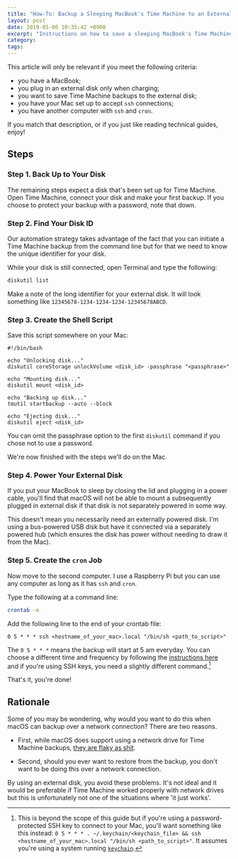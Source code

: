 ```yaml
---
title: "How-To: Backup a Sleeping MacBook's Time Machine to an External Disk"
layout: post
date: 2019-05-06 10:35:42 +0900
excerpt: "Instructions on how to save a sleeping MacBook's Time Machine backups to an external disk."
category: 
tags: 
---
```


This article will only be relevant if you meet the following criteria:

- you have a MacBook;
- you plug in an external disk only when charging;
- you want to save Time Machine backups to the external disk;
- you have your Mac set up to accept `ssh` connections;
- you have another computer with `ssh` and `cron`.

If you match that description, or if you just like reading technical guides, enjoy!

## Steps

### Step 1. Back Up to Your Disk

The remaining steps expect a disk that's been set up for Time Machine. Open Time Machine, connect your disk and make your first backup. If you choose to protect your backup with a password, note that down.

### Step 2. Find Your Disk ID

Our automation strategy takes advantage of the fact that you can initiate a Time Machine backup from the command line but for that we need to know the unique identifier for your disk.

While your disk is still connected, open Terminal and type the following:

```sh
diskutil list
```

Make a note of the long identifier for your external disk. It will look something like `12345678-1234-1234-1234-12345678ABCD`.

### Step 3. Create the Shell Script

Save this script somewhere on your Mac:

```
#!/bin/bash

echo "Unlocking disk..."
diskutil coreStorage unlockVolume <disk_id> -passphrase "<passphrase>"

echo "Mounting disk..."
diskutil mount <disk_id> 

echo "Backing up disk..."
tmutil startbackup --auto --block

echo "Ejecting disk..."
diskutil eject <disk_id>
```

You can omit the passphrase option to the first `diskutil` command if you chose not to use a password.

We're now finished with the steps we'll do on the Mac.

### Step 4. Power Your External Disk

If you put your MacBook to sleep by closing the lid and plugging in a power cable, you'll find that macOS will not be able to mount a subsequently plugged in external disk if that disk is not separately powered in some way.

This doesn't mean you necessarily need an externally powered disk. I'm using a bus-powered USB disk but have it connected via a separately powered hub (which ensures the disk has power without needing to draw it from the Mac).

### Step 5. Create the `cron` Job

Now move to the second computer. I use a Raspberry Pi but you can use any computer as long as it has `ssh` and `cron`.

Type the following at a command line:

```sh
crontab -e
```

Add the following line to the end of your crontab file:

```
0 5 * * * ssh <hostname_of_your_mac>.local "/bin/sh <path_to_script>"
```

The `0 5 * * *` means the backup will start at 5 am everyday. You can choose a different time and frequency by following the [instructions here][aca] and if you're using SSH keys, you need a slightly different command.[^1]

[aca]: https://www.adminschoice.com/crontab-quick-reference

That's it, you're done!

## Rationale

Some of you may be wondering, why would you want to do this when macOS can backup over a network connection? There are two reasons.

- First, while macOS does support using a network drive for Time Machine backups, [they are flaky as shit][mwa].
  
[mwa]: https://www.macworld.com/article/3170844/when-backups-go-bad-the-problem-with-using-network-drives-with-time-machine.html

- Second, should you ever want to restore from the backup, you don't want to be doing this over a network connection.

By using an external disk, you avoid these problems. It's not ideal and it would be preferable if Time Machine worked properly with network drives but this is unfortunately not one of the situations where 'it just works'.

[^1]: This is beyond the scope of this guide but if you're using a password-protected SSH key to connect to your Mac, you'll want something like this instead: `0 5 * * * . ~/.keychain/<keychain_file> && ssh <hostname_of_your_mac>.local "/bin/sh <path_to_script>"`. It assumes you're using a system running [`keychain`][kcp].

[kcp]: https://www.funtoo.org/Keychain
